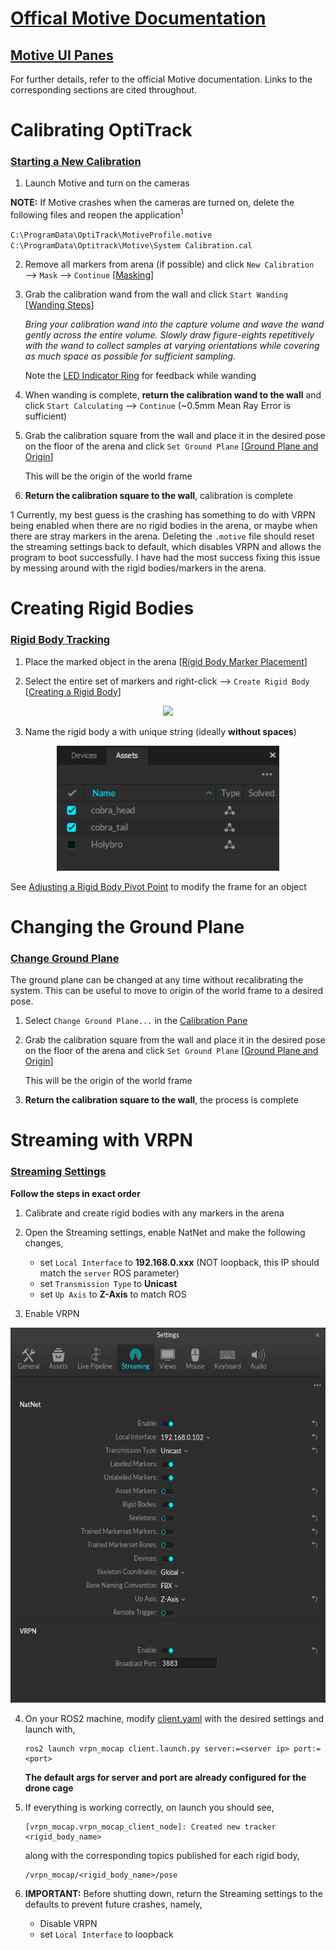 # [Offical Motive Documentation](https://docs.optitrack.com/motive)

## [Motive UI Panes](https://docs.optitrack.com/motive-ui-panes)

For further details, refer to the official Motive documentation. Links to the corresponding sections are cited throughout.


# Calibrating OptiTrack

### [Starting a New Calibration](https://docs.optitrack.com/motive/calibration#starting-a-new-calibration)

1. Launch Motive and turn on the cameras

**NOTE:** If Motive crashes when the cameras are turned on, delete the following files and reopen the application<sup>1</sup>

`C:\ProgramData\OptiTrack\MotiveProfile.motive`
`C:\ProgramData\Optitrack\Motive\System Calibration.cal`

2. Remove all markers from arena (if possible) and click `New Calibration` ⟶ `Mask` ⟶ `Continue` [[Masking](https://docs.optitrack.com/motive/calibration#masking)]

3. Grab the calibration wand from the wall and click `Start Wanding` [[Wanding Steps](https://docs.optitrack.com/motive/calibration#wanding-steps)]

    *Bring your calibration wand into the capture volume and wave the wand gently across the entire volume. Slowly draw figure-eights repetitively with the wand to collect samples at varying orientations while covering as much space as possible for sufficient sampling.*

    Note the [LED Indicator Ring](https://docs.optitrack.com/motive/calibration#primex-series-led-indicator-ring) for feedback while wanding

4. When wanding is complete, **return the calibration wand to the wall** and click `Start Calculating` ⟶ `Continue` (~0.5mm Mean Ray Error is sufficient)

5. Grab the calibration square from the wall and place it in the desired pose on the floor of the arena and click `Set Ground Plane` [[Ground Plane and Origin](https://docs.optitrack.com/motive/calibration#ground-plane-and-origin)]

    This will be the origin of the world frame

6. **Return the calibration square to the wall**, calibration is complete

1 Currently, my best guess is the crashing has something to do with VRPN being enabled when there are no rigid bodies in the arena, or maybe when there are stray markers in the arena. Deleting the `.motive` file should reset the streaming settings back to default, which disables VRPN and allows the program to boot successfully. I have had the most success fixing this issue by messing around with the rigid bodies/markers in the arena.


# Creating Rigid Bodies

### [Rigid Body Tracking](https://docs.optitrack.com/motive/rigid-body-tracking)

1. Place the marked object in the arena [[Rigid Body Marker Placement](https://docs.optitrack.com/motive/rigid-body-tracking#rigid-body-marker-placement)]

2. Select the entire set of markers and right-click ⟶ `Create Rigid Body` [[Creating a Rigid Body](https://docs.optitrack.com/motive/rigid-body-tracking#creating-a-rigid-body)]

<div align='center'>
<img src='https://docs.optitrack.com/~gitbook/image?url=https%3A%2F%2Fcontent.gitbook.com%2Fcontent%2F4ne9bLcvxMzpZqIc5yuj%2Fblobs%2FHjYOgN53f0Yfloh2f8CD%2Fimage.png&width=768&dpr=1&quality=100&sign=4b015c58&sv=2' height='400'>
</div>

3. Name the rigid body a with unique string (ideally **without spaces**)

<div align='center'>
<img src='imgs/rigid_body_naming.png' height='200'>
</div>

See [Adjusting a Rigid Body Pivot Point](https://docs.optitrack.com/motive/rigid-body-tracking#adjusting-a-rigid-body-pivot-point) to modify the frame for an object

# Changing the Ground Plane

### [Change Ground Plane](https://docs.optitrack.com/motive-ui-panes/calibration-pane#change-ground-plane)

The ground plane can be changed at any time without recalibrating the system. This can be useful to move to origin of the world frame to a desired pose.

1. Select `Change Ground Plane...` in the [Calibration Pane](https://docs.optitrack.com/motive-ui-panes/calibration-pane)

2. Grab the calibration square from the wall and place it in the desired pose on the floor of the arena and click `Set Ground Plane` [[Ground Plane and Origin](https://docs.optitrack.com/motive/calibration#ground-plane-and-origin)]

    This will be the origin of the world frame

3. **Return the calibration square to the wall**, the process is complete


# Streaming with VRPN

### [Streaming Settings](https://docs.optitrack.com/motive/data-streaming#streaming-settings)

**Follow the steps in exact order**

1. Calibrate and create rigid bodies with any markers in the arena

1. Open the Streaming settings, enable NatNet and make the following changes,
    - set `Local Interface` to **192.168.0.xxx** (NOT loopback, this IP should match the `server` ROS parameter)
    - set `Transmission Type` to **Unicast**
    - set `Up Axis` to **Z-Axis** to match ROS
2. Enable VRPN

<div align='center'>
<img src='imgs/vrpn_settings.png' height='600'>
</div>

4. On your ROS2 machine, modify [client.yaml](../config/client.yaml) with the desired settings and launch with,

    ```
    ros2 launch vrpn_mocap client.launch.py server:=<server ip> port:=<port>
    ```

    **The default args for server and port are already configured for the drone cage**

3. If everything is working correctly, on launch you should see,

    ```
    [vrpn_mocap.vrpn_mocap_client_node]: Created new tracker <rigid_body_name>
    ```

    along with the corresponding topics published for each rigid body,

    ```
    /vrpn_mocap/<rigid_body_name>/pose
    ```

4. **IMPORTANT:** Before shutting down, return the Streaming settings to the defaults to prevent future crashes, namely,

    - Disable VRPN
    - set `Local Interface` to loopback